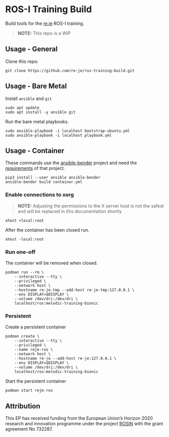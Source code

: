 # ROS-I Training Build

Build tools for the [re.je](https://re.je) ROS-I training.

> **NOTE:** This repo is a WIP

## Usage - General

Clone this repo:

    git clone https://github.com/re-je/ros-training-build.git

## Usage - Bare Metal

Install `ansible` and `git`

    sudo apt update
    sudo apt install -y ansible git

Run the bare metal playbooks.

    sudo ansible-playbook -i localhost bootstrap-ubuntu.yml
    sudo ansible-playbook -i localhost playbook.yml

## Usage - Container

These commands use the
[ansible-bender](https://github.com/ansible-community/ansible-bender) project
and need the
[requirements](https://github.com/ansible-community/ansible-bender#requirements-host)
of that project.

    pip3 install --user ansible ansible-bender
    ansible-bender build container.yml

### Enable connections to xorg

> **NOTE:** Adjusting the permissions to the X server host is not the safest and
> will be replaced in this documentation shortly

    xhost +local:root

After the container has been closed run.

    xhost -local:root

### Run one-off

The container will be removed when closed.

    podman run --rm \
        --interactive --tty \
        --privileged \
        --network host \
        --hostname re-je-tmp --add-host re-je-tmp:127.0.0.1 \
        --env DISPLAY=$DISPLAY \
        --volume /dev/dri:/dev/dri \
        localhost/ros:melodic-training-bionic

### Persistent

Create a persistent container

    podman create \
        --interactive --tty \
        --privileged \
        --name reje-ros \
        --network host \
        --hostname re-je --add-host re-je:127.0.0.1 \
        --env DISPLAY=$DISPLAY \
        --volume /dev/dri:/dev/dri \
        localhost/ros:melodic-training-bionic

Start the persistent container

    podman start reje-ros

## Attribution

This EP has received funding from the European Union’s Horizon 2020 research and
innovation programme under the project [ROSIN](http://rosin-project.eu/) with
the grant agreement No 732287.
